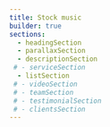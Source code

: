 ```yaml
---
title: Stock music
builder: true
sections:
  - headingSection
  - parallaxSection
  - descriptionSection
 # - serviceSection
  - listSection
 # - videoSection
 # - teamSection
 # - testimonialSection
 # - clientsSection
---
```



